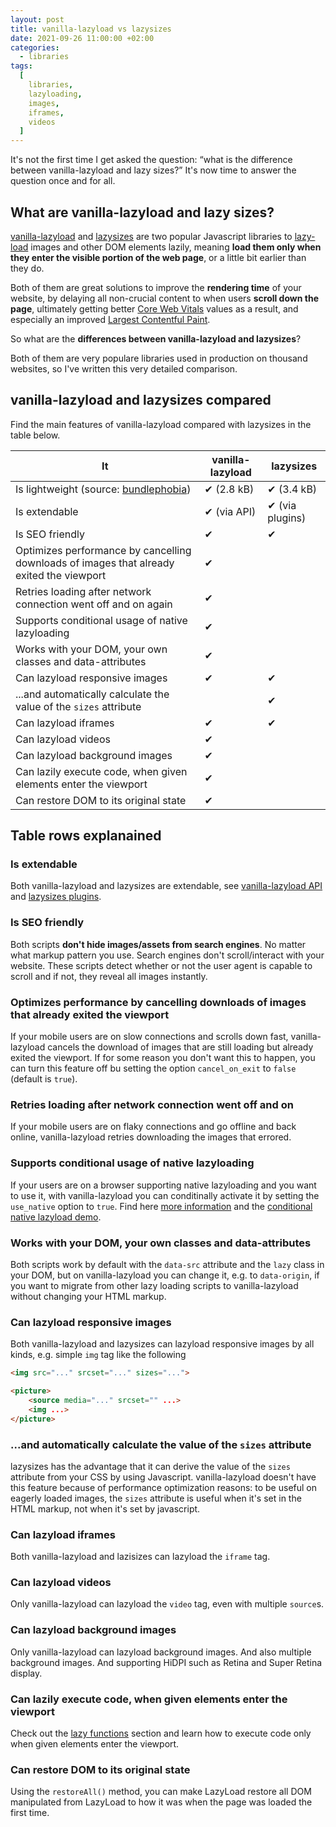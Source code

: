 ```yaml
---
layout: post
title: vanilla-lazyload vs lazysizes
date: 2021-09-26 11:00:00 +02:00
categories:
  - libraries
tags:
  [
    libraries,
    lazyloading,
    images,
    iframes,
    videos
  ]
---
```


It's not the first time I get asked the question: <q>what is the difference between vanilla-lazyload and lazy sizes?</q> It's now time to answer the question once and for all.

<!-- 🤫 Quick answer: find all the differences [in this table](https://github.com/verlok/vanilla-lazyload/blob/master/README.md#vanilla-lazyload-vs-lazysizes) -->

## What are vanilla-lazyload and lazy sizes?

[vanilla-lazyload](https://github.com/verlok/vanilla-lazyload/) and [lazysizes](https://github.com/afarkas/lazysizes/) are two popular Javascript libraries to [lazy-load](https://web.dev/lazy-loading/) images and other DOM elements lazily, meaning <strong>load them only when they enter the visible portion of the web page</strong>, or a little bit earlier than they do.

Both of them are great solutions to improve the <strong>rendering time</strong> of your website, by delaying all non-crucial content to when users <strong>scroll down the page</strong>, ultimately getting better [Core Web Vitals](https://web.dev/cwv) values as a result, and especially an improved [Largest Contentful Paint](https://web.dev/lcp).

So what are the <strong>differences between vanilla-lazyload and lazysizes</strong>?

Both of them are very populare libraries used in production on thousand websites, so I've written this very detailed comparison.

## vanilla-lazyload and lazysizes compared

Find the main features of vanilla-lazyload compared with lazysizes in the table below.

| It                                                                                       | vanilla-lazyload | lazysizes       |
| ---------------------------------------------------------------------------------------- | ---------------- | --------------- |
| Is lightweight (source: [bundlephobia](https://bundlephobia.com/))                       | ✔ (2.8 kB)       | ✔ (3.4 kB)      |
| Is extendable                                                                            | ✔ (via API)      | ✔ (via plugins) |
| Is SEO friendly                                                                          | ✔                | ✔               |
| Optimizes performance by cancelling downloads of images that already exited the viewport | ✔                |                 |
| Retries loading after network connection went off and on again                           | ✔                |                 |
| Supports conditional usage of native lazyloading                                         | ✔                |                 |
| Works with your DOM, your own classes and data-attributes                                | ✔                |                 |
| Can lazyload responsive images                                                           | ✔                | ✔               |
| ...and automatically calculate the value of the `sizes` attribute                        |                  | ✔               |
| Can lazyload iframes                                                                     | ✔                | ✔               |
| Can lazyload videos                                                                      | ✔                |                 |
| Can lazyload background images                                                           | ✔                |                 |
| Can lazily execute code, when given elements enter the viewport                          | ✔                |                 |
| Can restore DOM to its original state                                                    | ✔                |                 |

## Table rows explanained

### Is extendable

Both vanilla-lazyload and lazysizes are extendable, see [vanilla-lazyload API](https://www.github.com/verlok/vanilla-lazyload#-api) and [lazysizes plugins](https://github.com/aFarkas/lazysizes/tree/gh-pages/plugins). 

### Is SEO friendly

Both scripts **don't hide images/assets from search engines**. No matter what markup pattern you use. Search engines don't scroll/interact with your website. These scripts detect whether or not the user agent is capable to scroll and if not, they reveal all images instantly.

### Optimizes performance by cancelling downloads of images that already exited the viewport

If your mobile users are on slow connections and scrolls down fast, vanilla-lazyload cancels the download of images that are still loading but already exited the viewport. If for some reason you don't want this to happen, you can turn this feature off bu setting the option `cancel_on_exit` to `false` (default is `true`).

### Retries loading after network connection went off and on

If your mobile users are on flaky connections and go offline and back online, vanilla-lazyload retries downloading the images that errored.

### Supports conditional usage of native lazyloading

If your users are on a browser supporting native lazyloading and you want to use it, with vanilla-lazyload you can conditinally activate it by setting the `use_native` option to `true`. Find here [more information](https://github.com/verlok/vanilla-lazyload#mixed-native-and-js-based-lazy-loading) and the [conditional native lazyload demo](https://www.andreaverlicchi.eu/vanilla-lazyload/demos/native_lazyload_conditional.html).

### Works with your DOM, your own classes and data-attributes

Both scripts work by default with the `data-src` attribute and the `lazy` class in your DOM, but on vanilla-lazyload you can change it, e.g. to `data-origin`, if you want to migrate from other lazy loading scripts to vanilla-lazyload without changing your HTML markup.

### Can lazyload responsive images

Both vanilla-lazyload and lazysizes can lazyload responsive images by all kinds, e.g. simple `img` tag like the following

```html
<img src="..." srcset="..." sizes="...">
```

```html
<picture>
    <source media="..." srcset="" ...>
    <img ...>
</picture>
```

### ...and automatically calculate the value of the `sizes` attribute

lazysizes has the advantage that it can derive the value of the `sizes` attribute from your CSS by using Javascript.
vanilla-lazyload doesn't have this feature because of performance optimization reasons: to be useful on eagerly loaded images, the `sizes` attribute is useful when it's set in the HTML markup, not when it's set by javascript.

### Can lazyload iframes

Both vanilla-lazyload and lazisizes can lazyload the `iframe` tag.

### Can lazyload videos

Only vanilla-lazyload can lazyload the `video` tag, even with multiple `source`s.

### Can lazyload background images

Only vanilla-lazyload can lazyload background images. And also multiple background images. And supporting HiDPI such as Retina and Super Retina display.

### Can lazily execute code, when given elements enter the viewport

Check out the [lazy functions](https://www.github.com/verlok/vanilla-lazyload#lazy-functions) section and learn how to execute code only when given elements enter the viewport.

### Can restore DOM to its original state

Using the `restoreAll()` method, you can make LazyLoad restore all DOM manipulated from LazyLoad to how it was when the page was loaded the first time.
